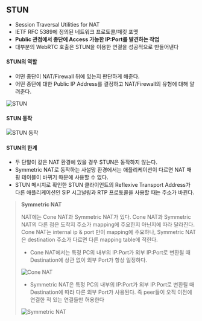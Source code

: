 ## STUN

- Session Traversal Utilities for NAT
- IETF RFC 5389에 정의된 네트워크 프로토콜/패킷 포맷
- **Public 관점에서 종단에 Access 가능한 IP:Port를 발견하는 작업**
- 대부분의 WebRTC 호출은 STUN을 이용한 연결을 성공적으로 만들어낸다

#### STUN의 역할

- 어떤 종단이 NAT/Firewall 뒤에 있는지 판단하게 해준다.
- 어떤 종단에 대한 Public IP Address를 결정하고 NAT/Firewall의 유형에 대해 알려준다.

![STUN](C:/Users/허강무/TIL/WebRTC/images/02_1.png)



#### STUN 동작

![STUN 동작](C:/Users/허강무/TIL/WebRTC/images/02_2.png)

#### STUN의 한계

- 두 단말이 같은 NAT 환경에 있을 경우 STUN은 동작하지 않는다.
- Symmetric NAT로 동작하는 사설망 환경에서는 애플리케이션이 다르면 NAT 매핑 테이블이 바뀌기 때문에 사용할 수 없다.
- STUN 메시지로 확인한 STUN 클라이언트의 Reflexive Transport Address가 다른 애플리케이션인 SIP 시그널링과 RTP 프로토콜을 사용할 때는 주소가 바뀐다.



> **Symmetric NAT**
>
> NAT에는 Cone NAT과 Symmetric NAT가 있다. Cone NAT과 Symmetric NAT의 다른 점은 도착지 주소가 mapping에 주요한지 아닌지에 따라 달라진다. Cone NAT는 internal ip & port 만이 mapping에 주요하나, Symmetric NAT은 destination 주소가 다르면 다른 mapping table에 적힌다.
>
> - Cone NAT에서는 특정 PC의 내부의 IP:Port가 외부 IP:Port로 변환될 때 Destination에 상관 없이 외부 Port가 항상 일정하다.
>
> ![Cone NAT](C:/Users/허강무/TIL/WebRTC/images/02_3.png)
>
> - Symmetric NAT은 특정 PC의 내부의 IP:Port가 외부 IP:Port로 변환될 때 Destination에 따라 다른 외부 Port가 사용된다. 즉 peer들이 오직 이전에 연결한 적 있는 연결들만 허용한다
>
> ![Symmetric NAT](C:/Users/허강무/TIL/WebRTC/images/02_4.png)

